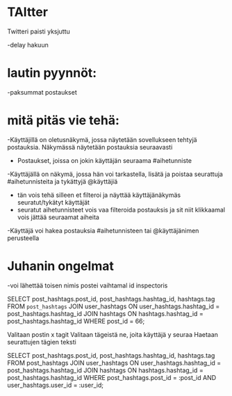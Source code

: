 # TAItter
Twitteri paisti yksjuttu

-delay hakuun

# lautin pyynnöt:

-paksummat postaukset

# mitä pitäs vie tehä:

-Käyttäjillä on oletusnäkymä, jossa näytetään sovellukseen tehtyjä postauksia. Näkymässä näytetään postauksia seuraavasti

- Postaukset, joissa on jokin käyttäjän seuraama #aihetunniste

-Käyttäjällä on näkymä, jossa hän voi tarkastella, lisätä ja poistaa seurattuja #aihetunnisteita ja tykättyjä @käyttäjiä

- tän vois tehä silleen et filteroi ja näyttää käyttäjänäkymäs seuratut/tykätyt käyttäjät
- seuratut aihetunnisteet vois vaa filteroida postauksis ja sit niit klikkaamal vois jättää seuraamat aiheita

-Käyttäjä voi hakea postauksia #aihetunnisteen tai @käyttäjänimen perusteella

# Juhanin ongelmat

-voi lähettää toisen nimis postei vaihtamal id inspectoris


SELECT post_hashtags.post_id, post_hashtags.hashtag_id, hashtags.tag FROM `post_hashtags`
JOIN user_hashtags
ON user_hashtags.hashtag_id = post_hashtags.hashtag_id
JOIN hashtags
ON hashtags.hashtag_id = post_hashtags.hashtag_id
WHERE post_id = 66;

Valitaan postin x tagit
Valitaan tägeistä ne, joita käyttäjä y seuraa
Haetaan seurattujen tägien teksti

SELECT post_hashtags.post_id, post_hashtags.hashtag_id, hashtags.tag 
FROM post_hashtags
JOIN user_hashtags ON user_hashtags.hashtag_id = post_hashtags.hashtag_id
JOIN hashtags ON hashtags.hashtag_id = post_hashtags.hashtag_id
WHERE post_hashtags.post_id = :post_id
AND user_hashtags.user_id = :user_id;